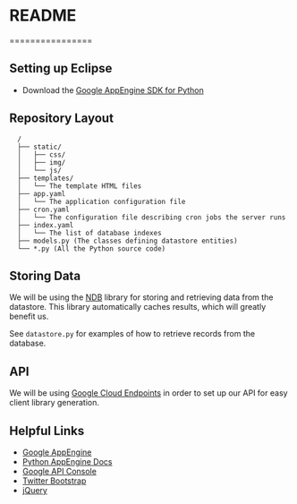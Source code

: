 # README #
================

## Setting up Eclipse ##

* Download the [Google AppEngine SDK for Python](https://developers.google.com/appengine/downloads#Google_App_Engine_SDK_for_Python)

## Repository Layout ##

	  /
	  ├── static/
	  │   ├── css/
	  │   ├── img/
	  │   └── js/
	  ├── templates/
	  │   └── The template HTML files
	  ├── app.yaml
	  │   └── The application configuration file
	  ├── cron.yaml
	  │   └── The configuration file describing cron jobs the server runs
	  ├── index.yaml
	  │   └── The list of database indexes
	  ├── models.py (The classes defining datastore entities)
	  └── *.py (All the Python source code)

## Storing Data ##

We will be using the [NDB](https://developers.google.com/appengine/docs/python/ndb/) library for storing and retrieving data from the datastore. This library automatically caches results, which will greatly benefit us.

See `datastore.py` for examples of how to retrieve records from the database.

## API ##

We will be using [Google Cloud Endpoints](https://developers.google.com/appengine/docs/python/endpoints/) in order to set up our API for easy client library generation.

## Helpful Links ##

* [Google AppEngine](https://appengine.google.com/)
* [Python AppEngine Docs](https://developers.google.com/appengine/docs/python/)
* [Google API Console](https://code.google.com/apis/console/)
* [Twitter Bootstrap](http://getbootstrap.com)
* [jQuery](http://jquery.com/)
